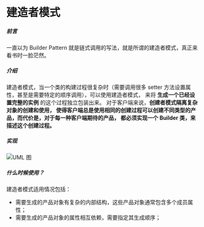 # 建造者模式

##### **前言**
一直以为 Builder Pattern 就是链式调用的写法，就是所谓的建造者模式，真正来看书时一脸茫然。

##### **介绍**
建造者模式，当一个类的构建过程很复杂时（需要调用很多 setter 方法设置属性，甚至是需要特定的顺序调用），可以使用建造者模式，
来将 **生成一个已经设置完整的实例** 的这个过程独立包装出来。 对于客户端来说，**创建者模式隔离复杂对象的创建和使用，
使得客户端总是使用相同的创建过程可以创建不同类型的产品，而代价是，对于每一种客户端期待的产品，
都必须实现一个 Builder 类，来描述这个创建过程。**


##### **实现**
![UML 图](http://owx8bh6es.bkt.clouddn.com/2017-09-30%2017-08-15%20%E7%9A%84%E5%B1%8F%E5%B9%95%E6%88%AA%E5%9B%BE.png)

##### **什么时候使用？**
建造者模式适用情况包括：
 - 需要生成的产品对象有复杂的内部结构，这些产品对象通常包含多个成员属性；
 - 需要生成的产品对象的属性相互依赖，需要指定其生成顺序；

